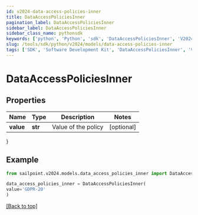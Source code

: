 ```yaml
---
id: v2024-data-access-policies-inner
title: DataAccessPoliciesInner
pagination_label: DataAccessPoliciesInner
sidebar_label: DataAccessPoliciesInner
sidebar_class_name: pythonsdk
keywords: ['python', 'Python', 'sdk', 'DataAccessPoliciesInner', 'V2024DataAccessPoliciesInner'] 
slug: /tools/sdk/python/v2024/models/data-access-policies-inner
tags: ['SDK', 'Software Development Kit', 'DataAccessPoliciesInner', 'V2024DataAccessPoliciesInner']
---
```


# DataAccessPoliciesInner


## Properties

Name | Type | Description | Notes
------------ | ------------- | ------------- | -------------
**value** | **str** | Value of the policy | [optional] 
}

## Example

```python
from sailpoint.v2024.models.data_access_policies_inner import DataAccessPoliciesInner

data_access_policies_inner = DataAccessPoliciesInner(
value='GDPR-20'
)

```
[[Back to top]](#) 

